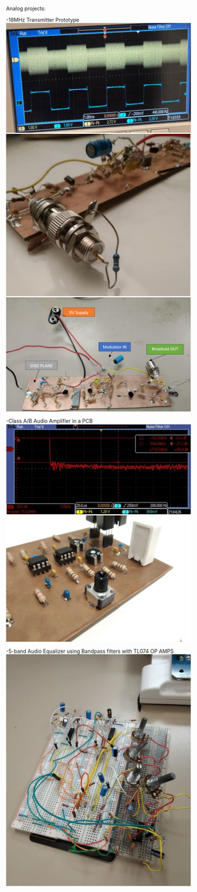 Analog projects:

-18MHz Transmitter Prototype
![alt text](https://raw.githubusercontent.com/16oh4/Analog/master/am.PNG)
![alt text](https://raw.githubusercontent.com/16oh4/Analog/master/am2.PNG)
![alt text](https://raw.githubusercontent.com/16oh4/Analog/master/am3.PNG)



-Class A/B Audio Amplifier in a PCB
![alt text](https://raw.githubusercontent.com/16oh4/Analog/master/audioamp.PNG)
![alt text](https://raw.githubusercontent.com/16oh4/Analog/master/audioamp2.PNG)


-5-band Audio Equalizer using Bandpass filters with TL074 OP AMPS
![alt text](https://raw.githubusercontent.com/16oh4/Analog/master/eq2.PNG)

